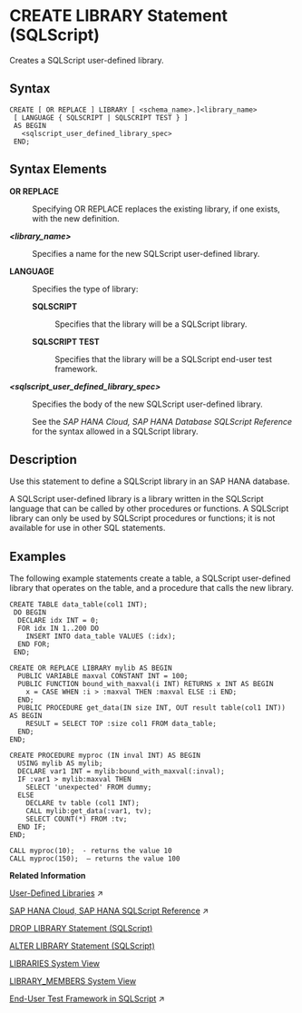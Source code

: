 <!-- loio62263ce35ac74488a397553fcb25a7d6 -->

# CREATE LIBRARY Statement \(SQLScript\)

Creates a SQLScript user-defined library.



<a name="loio62263ce35ac74488a397553fcb25a7d6__section_wtr_2lf_scb"/>

## Syntax

```
CREATE [ OR REPLACE ] LIBRARY [ <schema_name>.]<library_name>
 [ LANGUAGE { SQLSCRIPT | SQLSCRIPT TEST } ] 
 AS BEGIN
   <sqlscript_user_defined_library_spec> 
 END;
```



<a name="loio62263ce35ac74488a397553fcb25a7d6__section_hcs_2lf_scb"/>

## Syntax Elements


<dl>
<dt><b>

OR REPLACE

</b></dt>
<dd>

Specifying OR REPLACE replaces the existing library, if one exists, with the new definition.



</dd><dt><b>

*<library\_name\>*

</b></dt>
<dd>

Specifies a name for the new SQLScript user-defined library.



</dd><dt><b>

LANGUAGE

</b></dt>
<dd>

Specifies the type of library:


<dl>
<dt><b>

SQLSCRIPT

</b></dt>
<dd>

Specifies that the library will be a SQLScript library.



</dd><dt><b>

SQLSCRIPT TEST

</b></dt>
<dd>

Specifies that the library will be a SQLScript end-user test framework.



</dd>
</dl>



</dd><dt><b>

*<sqlscript\_user\_defined\_library\_spec\>*

</b></dt>
<dd>

Specifies the body of the new SQLScript user-defined library.

See the *SAP HANA Cloud, SAP HANA Database SQLScript Reference* for the syntax allowed in a SQLScript library.



</dd>
</dl>



<a name="loio62263ce35ac74488a397553fcb25a7d6__section_cks_2lf_scb"/>

## Description

Use this statement to define a SQLScript library in an SAP HANA database.

A SQLScript user-defined library is a library written in the SQLScript language that can be called by other procedures or functions. A SQLScript library can only be used by SQLScript procedures or functions; it is not available for use in other SQL statements.



## Examples

The following example statements create a table, a SQLScript user-defined library that operates on the table, and a procedure that calls the new library.

```
CREATE TABLE data_table(col1 INT);
 DO BEGIN
  DECLARE idx INT = 0;
  FOR idx IN 1..200 DO
    INSERT INTO data_table VALUES (:idx);
  END FOR;
 END;

CREATE OR REPLACE LIBRARY mylib AS BEGIN
  PUBLIC VARIABLE maxval CONSTANT INT = 100;
  PUBLIC FUNCTION bound_with_maxval(i INT) RETURNS x INT AS BEGIN
    x = CASE WHEN :i > :maxval THEN :maxval ELSE :i END;
  END;
  PUBLIC PROCEDURE get_data(IN size INT, OUT result table(col1 INT)) AS BEGIN
    RESULT = SELECT TOP :size col1 FROM data_table;
  END;
END;

CREATE PROCEDURE myproc (IN inval INT) AS BEGIN
  USING mylib AS mylib;
  DECLARE var1 INT = mylib:bound_with_maxval(:inval);
  IF :var1 > mylib:maxval THEN
    SELECT 'unexpected' FROM dummy;
  ELSE
    DECLARE tv table (col1 INT);
    CALL mylib:get_data(:var1, tv);
    SELECT COUNT(*) FROM :tv;
  END IF;
END;

CALL myproc(10);  - returns the value 10
CALL myproc(150);  – returns the value 100
```

**Related Information**  


[User-Defined Libraries](https://help.sap.com/viewer/d1cb63c8dd8e4c35a0f18aef632687f0/2023_4_QRC/en-US/7cd14f1931404738a05c5e93e22564af.html "") :arrow_upper_right:

[SAP HANA Cloud, SAP HANA SQLScript Reference](https://help.sap.com/viewer/d1cb63c8dd8e4c35a0f18aef632687f0/2023_4_QRC/en-US/28f2d64d4fab4e789ee0070be418419d.html "This reference describes how to use the SQL extension SAP HANA SQLScript to embed data-intensive application logic into SAP HANA.") :arrow_upper_right:

[DROP LIBRARY Statement \(SQLScript\)](drop-library-statement-sqlscript-d416079.md "Drops a SQLScript user-defined library.")

[ALTER LIBRARY Statement \(SQLScript\)](alter-library-statement-sqlscript-d0b979c.md "Alters a SQLScript user-defined library.")

[LIBRARIES System View](../../020-System-Views-Reference/021-System-Views/libraries-system-view-7e48a10.md "Provides information about available public language libraries.")

[LIBRARY\_MEMBERS System View](../../020-System-Views-Reference/021-System-Views/library-members-system-view-215c8db.md "Provides member information for SQLScript user-defined libraries.")

[End-User Test Framework in SQLScript](https://help.sap.com/viewer/d1cb63c8dd8e4c35a0f18aef632687f0/2023_4_QRC/en-US/1386a5eb77444ca8ba3a050c4043f1f8.html "") :arrow_upper_right:


